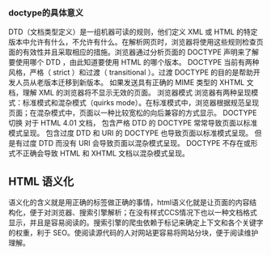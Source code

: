 ### doctype的具体意义

DTD（文档类型定义）是一组机器可读的规则，他们定义 XML 或 HTML 的特定版本中允许有什么，不允许有什么。在解析网页时，浏览器将使用这些规则检查页面的有效性并且采取相应的措施。浏览器通过分析页面的 DOCTYPE 声明来了解要使用哪个 DTD ，由此知道要使用 HTML 的哪个版本。
DOCTYPE 当前有两种风格，严格（ strict ）和过渡（ transitional ）。过渡 DOCTYPE 的目的是帮助开发人员从老版本迁移到新版本。
如果发送具有正确的 MIME 类型的 XHTML 文档，理解 XML 的浏览器将不显示无效的页面。
浏览器模式
 浏览器有两种呈现模式：标准模式和混杂模式（quirks mode）。在标准模式中，浏览器根据规范呈现页面；在混杂模式中，页面以一种比较宽松的向后兼容的方式显示。
DOCTYPE 切换
对于 HTML 4.01 文档，
包含严格 DTD 的 DOCTYPE 常常导致页面以标准模式呈现。
包含过度 DTD 和 URI 的 DOCTYPE 也导致页面以标准模式呈现。
但是有过度 DTD 而没有 URI 会导致页面以混杂模式呈现。
DOCTYPE 不存在或形式不正确会导致 HTML 和 XHTML 文档以混杂模式呈现。


## HTML 语义化

语义化的含义就是用正确的标签做正确的事情，html语义化就是让页面的内容结构化，便于对浏览器、搜索引擎解析；在没有样式CCS情况下也以一种文档格式显示，并且是容易阅读的。搜索引擎的爬虫依赖于标记来确定上下文和各个关键字的权重，利于 SEO。使阅读源代码的人对网站更容易将网站分块，便于阅读维护理解。

